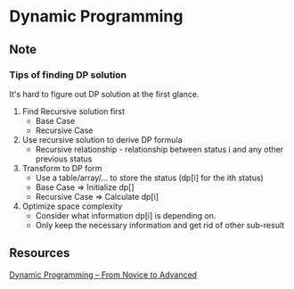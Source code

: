 # Dynamic Programming

## Note

### Tips of finding DP solution

It's hard to figure out DP solution at the first glance.

1. Find Recursive solution first
    * Base Case
    * Recursive Case
2. Use recursive solution to derive DP formula
    * Recursive relationship - relationship between status i and any other previous status
3. Transform to DP form
    * Use a table/array/... to store the status (dp[i] for the ith status)
    * Base Case => Initialize dp[]
    * Recursive Case => Calculate dp[i]
4. Optimize space complexity
    * Consider what information dp[i] is depending on.
    * Only keep the necessary information and get rid of other sub-result

## Resources

[Dynamic Programming – From Novice to Advanced](https://www.topcoder.com/community/data-science/data-science-tutorials/dynamic-programming-from-novice-to-advanced/)
